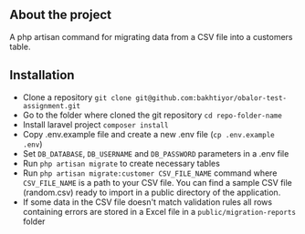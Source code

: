## About the project

A php artisan command for migrating data from a CSV file into a customers table.

## Installation
- Clone a repository `git clone git@github.com:bakhtiyor/obalor-test-assignment.git` 
- Go to the folder where cloned the git repository `cd repo-folder-name`
- Install laravel project `composer install`
- Copy .env.example file and create a new .env file (`cp .env.example .env`)
- Set `DB_DATABASE`, `DB_USERNAME` and `DB_PASSWORD` parameters in a .env file
- Run `php artisan migrate` to create necessary tables
- Run `php artisan migrate:customer CSV_FILE_NAME` command where `CSV_FILE_NAME` is a path to your CSV file. You can find a sample CSV file (random.csv) ready to import in a public directory of the application.
- If some data in the CSV file doesn't match validation rules all rows containing errors are stored in a Excel file in a `public/migration-reports` folder

